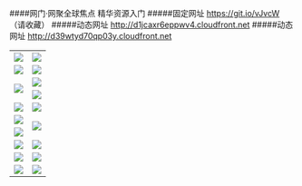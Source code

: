 ####网门·网聚全球焦点 精华资源入门
#####固定网址 https://git.io/vJvcW （请收藏）
#####动态网址 http://d1jcaxr6eppwv4.cloudfront.net
#####动态网址 http://d39wtyd70qp03y.cloudfront.net
<table>
  <tr height="1"></tr>
  <tr>
    <td><a href="https://d39wtyd70qp03y.cloudfront.net" target="_blank"><img src="https://d39wtyd70qp03y.cloudfront.net/Up/0WMDT0.jpg" /></a></td>
    <td><a href="https://d39wtyd70qp03y.cloudfront.net/oNote.aspx" target="_blank"><img src="https://d39wtyd70qp03y.cloudfront.net/Up/0WZTT0.jpg" /></a></td>
  </tr>
  <tr>
    <td><a href="https://duaitqxt4nl89.cloudfront.net/99" target="_blank"><img src="https://d39wtyd70qp03y.cloudfront.net/Up/0DTW.jpg"/></a></td>
    <td><a href="https://d39wtyd70qp03y.cloudfront.net/ogST.aspx" target="_blank"><img src="https://d39wtyd70qp03y.cloudfront.net/Up/ST.jpg"/></a></td>
  </tr>
  <tr>
    <td rowspan=2><a href="https://d39wtyd70qp03y.cloudfront.net/ogUP.aspx?name=WJ.mp4" target="_blank"><img src="https://d39wtyd70qp03y.cloudfront.net/Up/WJ.jpg" /></a></td>
    <td><a href="https://d39wtyd70qp03y.cloudfront.net/ogUP.aspx?name=DKC.mp4&count=13" target="_blank"><img src="https://d39wtyd70qp03y.cloudfront.net/Up/DKC.jpg" /></a></td> 
  </tr>
  <tr>
    <td><a href="https://d39wtyd70qp03y.cloudfront.net/ogUP.aspx?name=LRWS.mp4&count=6B:12,5A:10,5B:35,4A:14,4B:19,3A:10,3B:26,2A:16,2B:21,1A:23,1B:29" target="_blank"><img src="https://d39wtyd70qp03y.cloudfront.net/Up/LRWS.jpg" /></a></td>
  </tr>
  <tr>
    <td><a href="https://d39wtyd70qp03y.cloudfront.net/ogUP.aspx?name=WJZM.mp4&count=9" target="_blank"><img src="https://d39wtyd70qp03y.cloudfront.net/Up/WJZM.jpg" /></a></td>
    <td><a href="https://d39wtyd70qp03y.cloudfront.net/ogUP.aspx?name=XTFY.mp4&count=9" target="_blank"><img src="https://d39wtyd70qp03y.cloudfront.net/Up/XTFY.jpg" /></a></td>
  </tr>
  <tr>
    <td><a href="https://d39wtyd70qp03y.cloudfront.net/ogUP.aspx?name=JQR.mp4&count=2" target="_blank"><img src="https://d39wtyd70qp03y.cloudfront.net/Up/JQR.jpg" /></a></td>   
    <td rowspan=2><a href="https://d39wtyd70qp03y.cloudfront.net/ogUP.aspx?name=JP.mp4&count=9" target="_blank"><img src="https://d39wtyd70qp03y.cloudfront.net/Up/JP.jpg" /></td>
  </tr>
  <tr>
    <td><a href="https://d39wtyd70qp03y.cloudfront.net/ogUP.aspx?name=MTDWH.mp4&count=28" target="_blank"><img src="https://d39wtyd70qp03y.cloudfront.net/Up/MTDWH.jpg" /></a></td>
  </tr>
  <tr>
    <td><a href="https://d39wtyd70qp03y.cloudfront.net/ogUP.aspx?name=4SZG.mp4&count=05:7,04:20&current=05:7" target="_blank"><img src="https://d39wtyd70qp03y.cloudfront.net/Up/4SZG0.jpg" /></a></td>
    <td><a href="https://d39wtyd70qp03y.cloudfront.net/ogUP.aspx?name=4SDJ.mp4&count=05:20,04:52&current=05:20" target="_blank"><img src="https://d39wtyd70qp03y.cloudfront.net/Up/4SDJ0.jpg" /></a></td>
  </tr>
  <tr>
    <td><a href="https://d39wtyd70qp03y.cloudfront.net/ogUP.aspx?name=FG.zip" target="_blank"><img src="https://d39wtyd70qp03y.cloudfront.net/Up/FG.jpg" /></a></td>
    <td><a href="https://d39wtyd70qp03y.cloudfront.net/ogUP.aspx?name=FGA.apk" target="_blank"><img src="https://d39wtyd70qp03y.cloudfront.net/Up/FGA.jpg" /></a></td>
  </tr>
  <tr>
    <td><a href="https://d39wtyd70qp03y.cloudfront.net/ogUP.aspx?name=U.zip" target="_blank"><img src="https://d39wtyd70qp03y.cloudfront.net/Up/U.jpg" /></a></td>
    <td><a href="https://d39wtyd70qp03y.cloudfront.net/ogUP.aspx?name=UA.apk" target="_blank"><img src="https://d39wtyd70qp03y.cloudfront.net/Up/UA.jpg" /></a></td>
  </tr>
</table>
